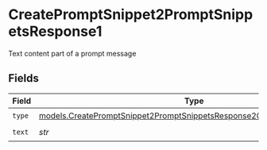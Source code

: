 # CreatePromptSnippet2PromptSnippetsResponse1

Text content part of a prompt message


## Fields

| Field                                                                                                                                                    | Type                                                                                                                                                     | Required                                                                                                                                                 | Description                                                                                                                                              |
| -------------------------------------------------------------------------------------------------------------------------------------------------------- | -------------------------------------------------------------------------------------------------------------------------------------------------------- | -------------------------------------------------------------------------------------------------------------------------------------------------------- | -------------------------------------------------------------------------------------------------------------------------------------------------------- |
| `type`                                                                                                                                                   | [models.CreatePromptSnippet2PromptSnippetsResponse200ApplicationJSONType](../models/createpromptsnippet2promptsnippetsresponse200applicationjsontype.md) | :heavy_check_mark:                                                                                                                                       | N/A                                                                                                                                                      |
| `text`                                                                                                                                                   | *str*                                                                                                                                                    | :heavy_check_mark:                                                                                                                                       | N/A                                                                                                                                                      |